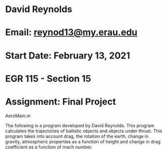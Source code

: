 # David Reynolds
# Email: reynod13@my.erau.edu
# Start Date: February 13, 2021
# EGR 115 - Section 15 
# Assignment: Final Project

 AeroMain.m

 The following is a program developed by David Reynolds. This program
 calculates the trajectories of ballistic objects and objects under thrust.
 This program takes into account drag, the rotation of the earth, change 
 in gravity, atmospheric properties as a function of height and change in
 drag coefficient as a function of mach number.
 

